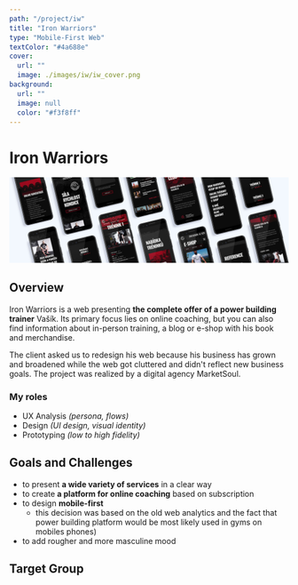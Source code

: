 ```yaml
---
path: "/project/iw"
title: "Iron Warriors"
type: "Mobile-First Web"
textColor: "#4a688e"
cover:
  url: ""
  image: ./images/iw/iw_cover.png
background:
  url: ""
  image: null
  color: "#f3f8ff"
---
```


# Iron Warriors

<full-width color="#f3f8ff">

  ![Overview](./images/iw/iw_overview.jpg)

</full-width>

## Overview
Iron Warriors is a web presenting __the complete offer of a power building trainer__ Vašík. Its primary focus lies on online coaching, but you can also find information about in-person training, a blog or e-shop with his book and merchandise.

The client asked us to redesign his web because his business has grown and broadened while the web got cluttered and didn't reflect new business goals. The project was realized by a digital agency MarketSoul.

<full-width color="#f3f8ff">

### My roles
* UX Analysis _(persona, flows)_
* Design _(UI design, visual identity)_
* Prototyping _(low to high fidelity)_

</full-width>

## Goals and Challenges
* to present __a wide variety of services__ in a clear way
* to create __a platform for online coaching__ based on subscription
* to design __mobile-first__
    * this decision was based on the old web analytics and the fact that power building platform would be most likely used in gyms on mobiles phones)
* to add rougher and more masculine mood

## Target Group
